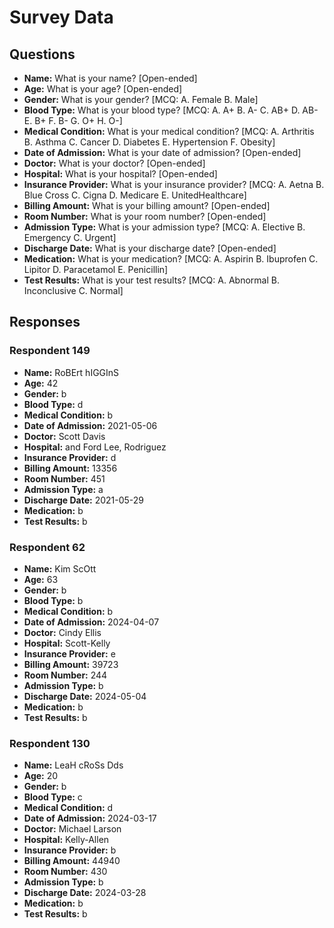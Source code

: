 # Survey Data

## Questions

- **Name:** What is your name? [Open-ended]
- **Age:** What is your age? [Open-ended]
- **Gender:** What is your gender? [MCQ: A. Female B. Male]
- **Blood Type:** What is your blood type? [MCQ: A. A+ B. A- C. AB+ D. AB- E. B+ F. B- G. O+ H. O-]
- **Medical Condition:** What is your medical condition? [MCQ: A. Arthritis B. Asthma C. Cancer D. Diabetes E. Hypertension F. Obesity]
- **Date of Admission:** What is your date of admission? [Open-ended]
- **Doctor:** What is your doctor? [Open-ended]
- **Hospital:** What is your hospital? [Open-ended]
- **Insurance Provider:** What is your insurance provider? [MCQ: A. Aetna B. Blue Cross C. Cigna D. Medicare E. UnitedHealthcare]
- **Billing Amount:** What is your billing amount? [Open-ended]
- **Room Number:** What is your room number? [Open-ended]
- **Admission Type:** What is your admission type? [MCQ: A. Elective B. Emergency C. Urgent]
- **Discharge Date:** What is your discharge date? [Open-ended]
- **Medication:** What is your medication? [MCQ: A. Aspirin B. Ibuprofen C. Lipitor D. Paracetamol E. Penicillin]
- **Test Results:** What is your test results? [MCQ: A. Abnormal B. Inconclusive C. Normal]

## Responses

### Respondent 149

- **Name:** RoBErt hIGGInS
- **Age:** 42
- **Gender:** b
- **Blood Type:** d
- **Medical Condition:** b
- **Date of Admission:** 2021-05-06
- **Doctor:** Scott Davis
- **Hospital:** and Ford Lee, Rodriguez
- **Insurance Provider:** d
- **Billing Amount:** 13356
- **Room Number:** 451
- **Admission Type:** a
- **Discharge Date:** 2021-05-29
- **Medication:** b
- **Test Results:** b

### Respondent 62

- **Name:** Kim ScOtt
- **Age:** 63
- **Gender:** b
- **Blood Type:** b
- **Medical Condition:** b
- **Date of Admission:** 2024-04-07
- **Doctor:** Cindy Ellis
- **Hospital:** Scott-Kelly
- **Insurance Provider:** e
- **Billing Amount:** 39723
- **Room Number:** 244
- **Admission Type:** b
- **Discharge Date:** 2024-05-04
- **Medication:** b
- **Test Results:** b

### Respondent 130

- **Name:** LeaH cRoSs Dds
- **Age:** 20
- **Gender:** b
- **Blood Type:** c
- **Medical Condition:** d
- **Date of Admission:** 2024-03-17
- **Doctor:** Michael Larson
- **Hospital:** Kelly-Allen
- **Insurance Provider:** b
- **Billing Amount:** 44940
- **Room Number:** 430
- **Admission Type:** b
- **Discharge Date:** 2024-03-28
- **Medication:** b
- **Test Results:** b

